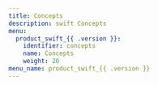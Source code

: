 ```yaml
---
title: Concepts
description: swift Concepts
menu:
  product_swift_{{ .version }}:
    identifier: concepts
    name: Concepts
    weight: 20
menu_name: product_swift_{{ .version }}
---
```

